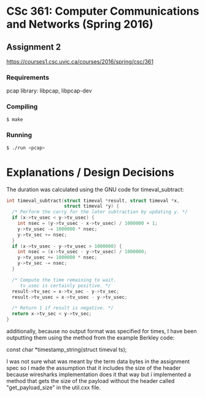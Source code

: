 # CSc 361: Computer Communications and Networks (Spring 2016)
## Assignment 2

https://courses1.csc.uvic.ca/courses/2016/spring/csc/361

### Requirements

pcap library: libpcap, libpcap-dev



### Compiling

```bash
$ make
```

### Running

```bash
$ ./run <pcap>
```


# Explanations / Design Decisions


The duration was calculated using the GNU code for timeval_subtract:

```c++
int timeval_subtract(struct timeval *result, struct timeval *x,
                     struct timeval *y) {
  /* Perform the carry for the later subtraction by updating y. */
  if (x->tv_usec < y->tv_usec) {
    int nsec = (y->tv_usec - x->tv_usec) / 1000000 + 1;
    y->tv_usec -= 1000000 * nsec;
    y->tv_sec += nsec;
  }
  if (x->tv_usec - y->tv_usec > 1000000) {
    int nsec = (x->tv_usec - y->tv_usec) / 1000000;
    y->tv_usec += 1000000 * nsec;
    y->tv_sec -= nsec;
  }

  /* Compute the time remaining to wait.
     tv_usec is certainly positive. */
  result->tv_sec = x->tv_sec - y->tv_sec;
  result->tv_usec = x->tv_usec - y->tv_usec;

  /* Return 1 if result is negative. */
  return x->tv_sec < y->tv_sec;
}
```

additionally, because no output format was specified for times, I have been outputting them using the method from the example Berkley code:

const char *timestamp_string(struct timeval ts);

I was not sure what was meant by the term data bytes in the assignment spec so I made the assumption that it includes the size of the header because wiresharks implementation does it that way but i implemented a method that gets the size of the payload without the header called "get_payload_size" in the util.cxx file.
